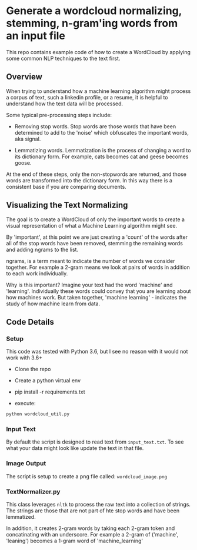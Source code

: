 # Generate a wordcloud normalizing, stemming, n-gram'ing words from an input file

This repo contains example code of how to create a WordCloud by applying some common NLP techniques to the text first.  

## Overview

When trying to understand how a machine learning algorithm might process a corpus of text, such a linkedin profile, or a resume, it is helpful to understand how the text data will be processed.

Some typical pre-processing steps include:

- Removing stop words.  Stop words are those words that have been determined to add to the 'noise' which obfuscates the important words, aka signal. 

- Lemmatizing words.  Lemmatization is the process of changing a word to its dictionary form.  For example, cats becomes cat and geese becomes goose.

At the end of these steps, only the non-stopwords are returned, and those words are transformed into the dictionary form.  In this way there is a consistent base if you are comparing documents.

## Visualizing the Text Normalizing

The goal is to create a WordCloud of only the important words to create a visual representation of what a Machine Learning algorithm might see.

By 'important', at this point we are just creating a 'count' of the words after all of the stop words have been removed, stemming the remaining words and adding ngrams to the list.

ngrams, is a term meant to indicate the number of words we consider together.  For example a 2-gram means we look at pairs of words in addition to each work individually.

Why is this important?  Imagine your text had the word 'machine' and 'learning'.  Individually these words could convey that you are learning about how machines work. But taken together, 'machine learning' - indicates the study of how machine learn from data.

## Code Details

### Setup

This code was tested with Python 3.6, but I see no reason with it would not work with 3.6+

- Clone the repo

- Create a python virtual env

- pip install -r requirements.txt

- execute:

```bash
python wordcloud_util.py
```

### Input Text

By default the script is designed to read text from `input_text.txt`.  To see what your data might look like update the text in that file.


### Image Output

The script is setup to create a png file called:  `wordcloud_image.png`

### TextNormalizer.py

This class leverages `nltk` to process the raw text into a collection of strings.  The strings are those that are not part of hte stop words and have been lemmatized.

In addition, it creates 2-gram words by taking each 2-gram token and concatinating with an underscore.  For example a 2-gram of ('machine', 'leaning') becomes a 1-gram word of 'machine_learning'


